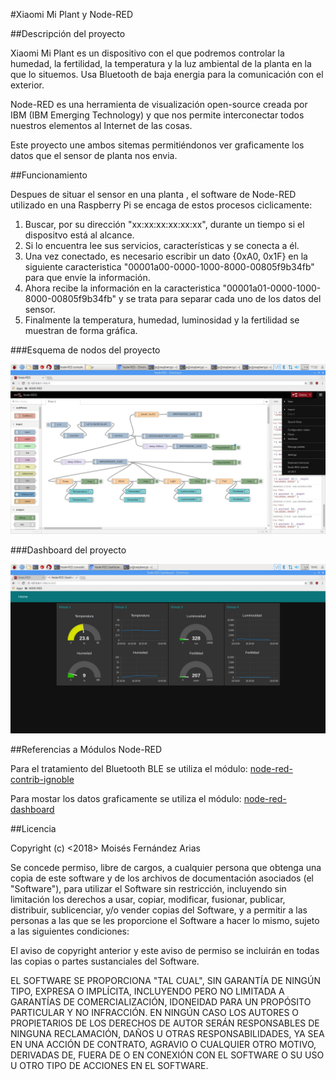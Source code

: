 #Xiaomi Mi Plant y Node-RED

##Descripción del proyecto

Xiaomi Mi Plant es un dispositivo con el que podremos controlar la humedad, la fertilidad, la temperatura y la luz ambiental de la planta en la que lo situemos. Usa Bluetooth de baja energia para la comunicación con el exterior. 

Node-RED es una herramienta de visualización open-source creada por IBM (IBM Emerging Technology) y que nos permite interconectar todos nuestros elementos al Internet de las cosas.

Este proyecto une ambos sitemas permitiéndonos ver graficamente los datos que el sensor de planta nos envia.

##Funcionamiento

Despues de situar el sensor en una planta , el software de Node-RED utilizado en una Raspberry Pi se encaga de estos procesos ciclicamente:

  1. Buscar, por su dirección "xx:xx:xx:xx:xx:xx", durante un tiempo si el dispositvo está al alcance.
  2. Si lo encuentra lee sus servicios, características y se conecta a él.
  3. Una vez conectado, es necesario escribir un dato {0xA0, 0x1F} en la siguiente caracteristica "00001a00-0000-1000-8000-00805f9b34fb" para que envíe la información.
  4. Ahora recibe la información en la caracteristica "00001a01-0000-1000-8000-00805f9b34fb" y se trata para separar cada uno de los datos del sensor.
  5. Finalmente la temperatura, humedad, luminosidad y la fertilidad se muestran de forma gráfica.

###Esquema de nodos del proyecto 

![Nodos proyecto](https://raw.githubusercontent.com/moisesfa/Proyectos_Node_Red/master/XiaomiPlant/img_XiaomiPlant/cap_Xmiplant_10.png)

###Dashboard del proyecto 

![Dashboard proyecto](https://raw.githubusercontent.com/moisesfa/Proyectos_Node_Red/master/XiaomiPlant/img_XiaomiPlant/cap_Xmiplant_08.png)

##Referencias a Módulos Node-RED

Para el tratamiento del Bluetooth BLE se utiliza el módulo:
[node-red-contrib-ignoble](https://www.npmjs.com/package/node-red-contrib-ignoble)

Para mostar los datos graficamente se utiliza el módulo:
[node-red-dashboard](https://www.npmjs.com/package/node-red-dashboard)

##Licencia

Copyright (c) <2018> Moisés Fernández Arias

Se concede permiso, libre de cargos, a cualquier persona que obtenga una copia de este software y de los archivos de documentación asociados (el "Software"), para utilizar el Software sin restricción, incluyendo sin limitación los derechos a usar, copiar, modificar, fusionar, publicar, distribuir, sublicenciar, y/o vender copias del Software, y a permitir a las personas a las que se les proporcione el Software a hacer lo mismo, sujeto a las siguientes condiciones:

El aviso de copyright anterior y este aviso de permiso se incluirán en todas las copias o partes sustanciales del Software.

EL SOFTWARE SE PROPORCIONA "TAL CUAL", SIN GARANTÍA DE NINGÚN TIPO, EXPRESA O IMPLÍCITA, INCLUYENDO PERO NO LIMITADA A GARANTÍAS DE COMERCIALIZACIÓN, IDONEIDAD PARA UN PROPÓSITO PARTICULAR Y NO INFRACCIÓN. EN NINGÚN CASO LOS AUTORES O PROPIETARIOS DE LOS DERECHOS DE AUTOR SERÁN RESPONSABLES DE NINGUNA RECLAMACIÓN, DAÑOS U OTRAS RESPONSABILIDADES, YA SEA EN UNA ACCIÓN DE CONTRATO, AGRAVIO O CUALQUIER OTRO MOTIVO, DERIVADAS DE, FUERA DE O EN CONEXIÓN CON EL SOFTWARE O SU USO U OTRO TIPO DE ACCIONES EN EL SOFTWARE. 